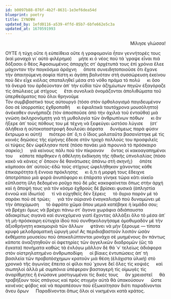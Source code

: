 ```yaml
---
id: b0097b88-076f-4b2f-8631-1e3ef6dea54d
blueprint: poetry
title: ΣΥΝΟΨΗ
updated_by: 1efd0116-a539-4ffd-85b7-6bfe662e5c3a
updated_at: 1670591993
---
```

<div align="right">
  
  Μίλησε γλώσσα!
</div>
  
ΟΥΤΕ ἡ τύχη οὔτε ἡ εὐπείθεια οὔτε ἡ γραφομανία ἦταν γεννήτορές τους (καὶ μοναχὰ γι᾿ αὐτὸ φιλέρημα) &emsp; μήτε κι ὁ νέος ποὺ τά ᾿γραψε εἶναι πιά &emsp; δόξασοι ὁ θέος 
Ἀφοσιωμένος ἀπαρχῆς στ᾿ ἀρχέτυπά τους ἐπὶ χρόνια ἔλεε μάχονταν τὴν παγκόσμια ἀράχνη &emsp; ὅποτε συνειδητοποιοῦσε ὅτι ἔχανε τὴν ἀπαιτούμενη σοφία πίστη κι ἀγάπη βαλνόταν στὴ συσσώρευση ἐκείνου ποὺ δὲν εἶχε κιόλας σπαταληθεῖ μέσα στὸ νόθο πράμα τὸ πολύ &emsp; κι ὅσο τὰ ὄνειρά του ἀρδεύονταν ἀπ᾿ τὴν εὐδία τῶν ἀζημίωτων πηγῶν ἐξαγόραζε τὶς ἀπώλειες μὲ στίχους &emsp; ἔτσι συνολικὰ ὀνομάζονται  ἀπολιθώματα  τοῦ ὑπερθεάματος ποὺ ὅλοι θρηνοῦμε       
Τὸν συμβιβαστικό τους αὐτουργό (τόσο στὸν ὀρθολογισμὸ παγιδευμένον ὅσο σὲ ἰσορροπίες ἐχθροπαθή &emsp; κι ἐφιαλτικὰ ταυτόχρονα μουσόληπτο) ἀνέκαθεν συνήρπαζε (τὸν ἀποσποῦσε ἀπὸ τὴν ἀχιλιὰ τοῦ ἐνταῦθα) μιὰ γνώση ἀκληρονόμητη γιὰ τὴ μυθολογία τῶν ἀνθρωπίνων πόθων &emsp; κι ἂν ἤξερε ἀπ᾿ τοὺς πόθους του μὲ τέχνη νὰ ξεφεύγει ὡστόσο λύγισε &emsp; (στ᾿ ἀλήθεια ἡ αὐτοκαταστροφὴ δουλεύει ἀόρατα &emsp; δυνάμεως παρὰ φύσιν ἔκτρωμα κι αὐτή) &emsp; πιότερο ἀπ᾿ ὅ,τι ὁ ἴδιος μολαταῦτα βασανίστηκε μὲ τὶς κοινὲς δηώσεις τῆς εἰρήνης ἔδεσε στὸν τροχὸ πολλούς του προσφιλεῖς &emsp; οἱ τύψεις δὲν ὠφέλησαν ποτέ (πόσο πονάει μιὰ πιρουνιὰ τὸ πρόσκαιρο σαρκίο;) &emsp; γιὰ κείνους πάλι ποὺ τὸν πίκραναν &emsp; ὄντας οἱ κακοαγαπημένοι του &emsp; κάποτε πάρθηκεν ἡ ἀθέλητη ἐκδίκηση τῆς ἠθικῆς ὑπνολαλίας (πόσο κακὸ νὰ κάνεις σ᾿ ὅποιον δὲ θανάτωσες ἀπάνω στὴ σκηνή;) &emsp; ὁπότε κάμποσοι ἀπ᾿ αὐτοὺς-ἐδῶ τοὺς στίχους ὠφελήθηκαν χάνοντας κάθε ἐπικαιρότητα ἢ ἔννοια πρόκλησης &emsp; κι ὅ,τι ἡ μορφή τους ἔδειχνε ἀποτρόπαιο μιὰ φορά ἀνυπόφορο κι ἐπάρατο γίνηκε τώρα κάτι οἰκεῖο εὔπλαστη ὕλη δεδομένο ροῦχο ποὺ δὲ μᾶς κακοφαίνεται ὅπως στὴν ἀρχή      καὶ ἡ ἄποψή τους γιὰ τὸν κόσμο ἐχθροὺς δὲ βρίσκει φυσικά (ἀπληστία ἐννοῶ καὶ ἰδιωτία) &emsp; τί νὰ εὐχηθεῖς δὲν ξέρεις &emsp; τὸ ἄγριο παρὸν μὲ τὸ σαράκι ποὺ σὲ τρώει; &emsp; γιά τὸν αὐριανὸ ἐναγκαλισμὸ ποὺ δυναμώνει μὲ τὴν ἀποχύμωση &emsp; τὸ ἀφράτο χῶμα ὅπου μεμιὰ κατέβηκε ἡ ἰκμάδα σου; &emsp; νὰ βρέχει ὅμως νὰ βρέχει πάνω στ᾿ ἄγονα χωράφια ἀδιάπαυστα ἀδιακρίτως σιγανὰ καὶ συνεχόμενα γιατὶ ἔχοντας ἀλλάξει ὅλο τὸ μέσα ἀπ᾿ τὴ μὴ-πρόσκαιρη εὐτυχία ἰδού ποὺ συνθηκολογήσαμε ὁμοθυμαδὸν μὲ τὴν ἀξιοθρήνητη κακομοιριὰ τῶν ἄλλων &emsp; φτάνει νὰ μὴν ξέρουμε — τίποτα κρυφό μελοδραματικὴ ὠρυγή μου!
Ας περιδιαβαστοῦν λοιπὸν ὡσὰν ἐκθέματα μουσείου ποὺ ἀποκαλύπτονται μονάχα σὲ μυημένους    ἂν πάντως κάποτε ἀναζητηθοῦν οἱ ἀφετηρίες τῶν ἀγγελικῶν διαδρομῶν (ὣς τὰ ἔγκατα) πονήματα καθὼς τὰ ἐνλόγω μᾶλλον δὲ θά ᾿ν᾿ τελείως ἀδιάφορα στὸν οἰστρηλατημένο ἀνθρωποδίφη &emsp; οἱ βίαιες ἐντυπώσεις ἀπ᾿ τὴ βασιλεία τῶν προβατόσχημων κρατοῦν μιὰ θέση (ἐλάχιστα ὑλική) στὸ χρονικὸ τῆς ἀγωνίας      ἔπειτα οἱ φίλοι      πού ᾿χουνε δεῖ ὅλες τὶς κοψιές &emsp; καὶ σιωπηλοὶ ἀλλὰ μὲ συμπόνια ὑπέφεραν βασταγερὴ τὶς οἰμωγὲς τὶς ἀναρίθμητες ἢ ἑνώσανε μαστιγωμένοι τὶς δικές τους &emsp; ἂν χρειαστεῖ &emsp; θὰ τραβήξουν τοὺς σπάγους καὶ πρὸς στιγμὴν αὐτὰ θὰ ὑπακούσουν &emsp; ὥστε κανένας φόβος καὶ νὰ παραπέσουν ποὺ ἐξωκοίτησαν      διότι παραδίνονται ἄνευ ὅρων
&emsp;
Παραδίνονται ὅπως ὅλοι οἱ νικημένοι κατὰ κράτος.
&emsp;